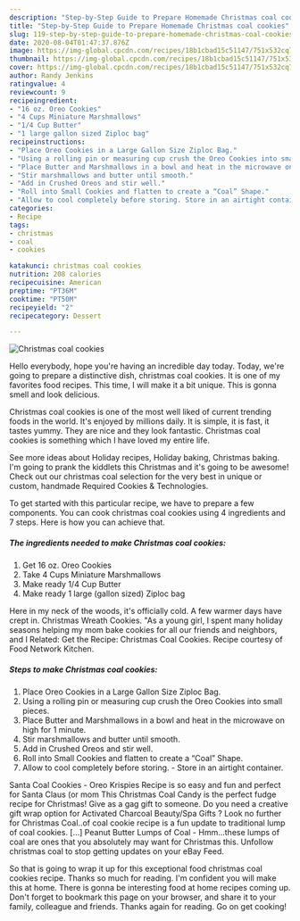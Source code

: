 ```yaml
---
description: "Step-by-Step Guide to Prepare Homemade Christmas coal cookies"
title: "Step-by-Step Guide to Prepare Homemade Christmas coal cookies"
slug: 119-step-by-step-guide-to-prepare-homemade-christmas-coal-cookies
date: 2020-08-04T01:47:37.876Z
image: https://img-global.cpcdn.com/recipes/18b1cbad15c51147/751x532cq70/christmas-coal-cookies-recipe-main-photo.jpg
thumbnail: https://img-global.cpcdn.com/recipes/18b1cbad15c51147/751x532cq70/christmas-coal-cookies-recipe-main-photo.jpg
cover: https://img-global.cpcdn.com/recipes/18b1cbad15c51147/751x532cq70/christmas-coal-cookies-recipe-main-photo.jpg
author: Randy Jenkins
ratingvalue: 4
reviewcount: 9
recipeingredient:
- "16 oz. Oreo Cookies"
- "4 Cups Miniature Marshmallows"
- "1/4 Cup Butter"
- "1 large gallon sized Ziploc bag"
recipeinstructions:
- "Place Oreo Cookies in a Large Gallon Size Ziploc Bag."
- "Using a rolling pin or measuring cup crush the Oreo Cookies into small pieces."
- "Place Butter and Marshmallows in a bowl and heat in the microwave on high for 1 minute."
- "Stir marshmallows and butter until smooth."
- "Add in Crushed Oreos and stir well."
- "Roll into Small Cookies and flatten to create a “Coal” Shape."
- "Allow to cool completely before storing. Store in an airtight container."
categories:
- Recipe
tags:
- christmas
- coal
- cookies

katakunci: christmas coal cookies 
nutrition: 208 calories
recipecuisine: American
preptime: "PT36M"
cooktime: "PT50M"
recipeyield: "2"
recipecategory: Dessert

---
```



![Christmas coal cookies](https://img-global.cpcdn.com/recipes/18b1cbad15c51147/751x532cq70/christmas-coal-cookies-recipe-main-photo.jpg)

Hello everybody, hope you're having an incredible day today. Today, we're going to prepare a distinctive dish, christmas coal cookies. It is one of my favorites food recipes. This time, I will make it a bit unique. This is gonna smell and look delicious.

Christmas coal cookies is one of the most well liked of current trending foods in the world. It's enjoyed by millions daily. It is simple, it is fast, it tastes yummy. They are nice and they look fantastic. Christmas coal cookies is something which I have loved my entire life.

See more ideas about Holiday recipes, Holiday baking, Christmas baking. I&#39;m going to prank the kiddlets this Christmas and it&#39;s going to be awesome! Check out our christmas coal selection for the very best in unique or custom, handmade Required Cookies &amp; Technologies.


To get started with this particular recipe, we have to prepare a few components. You can cook christmas coal cookies using 4 ingredients and 7 steps. Here is how you can achieve that.

<!--inarticleads1-->

##### The ingredients needed to make Christmas coal cookies:

1. Get 16 oz. Oreo Cookies
1. Take 4 Cups Miniature Marshmallows
1. Make ready 1/4 Cup Butter
1. Make ready 1 large (gallon sized) Ziploc bag


Here in my neck of the woods, it&#39;s officially cold. A few warmer days have crept in. Christmas Wreath Cookies. &#34;As a young girl, I spent many holiday seasons helping my mom bake cookies for all our friends and neighbors, and I Related: Get the Recipe: Christmas Coal Cookies. Recipe courtesy of Food Network Kitchen. 

<!--inarticleads2-->

##### Steps to make Christmas coal cookies:

1. Place Oreo Cookies in a Large Gallon Size Ziploc Bag.
1. Using a rolling pin or measuring cup crush the Oreo Cookies into small pieces.
1. Place Butter and Marshmallows in a bowl and heat in the microwave on high for 1 minute.
1. Stir marshmallows and butter until smooth.
1. Add in Crushed Oreos and stir well.
1. Roll into Small Cookies and flatten to create a “Coal” Shape.
1. Allow to cool completely before storing. - Store in an airtight container.


Santa Coal Cookies - Oreo Krispies Recipe is so easy and fun and perfect for Santa Claus (or mom This Christmas Coal Candy is the perfect fudge recipe for Christmas! Give as a gag gift to someone. Do you need a creative gift wrap option for Activated Charcoal Beauty/Spa Gifts ? Look no further for Christmas Coal..of coal cookie recipe is a fun update to traditional lump of coal cookies. […] Peanut Butter Lumps of Coal - Hmm…these lumps of coal are ones that you absolutely may want for Christmas this. Unfollow christmas coal to stop getting updates on your eBay Feed. 

So that is going to wrap it up for this exceptional food christmas coal cookies recipe. Thanks so much for reading. I'm confident you will make this at home. There is gonna be interesting food at home recipes coming up. Don't forget to bookmark this page on your browser, and share it to your family, colleague and friends. Thanks again for reading. Go on get cooking!
